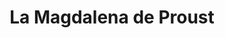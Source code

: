 ---
title: "La Magdalena de Proust"
url: /madrid/la-magdalena-de-proust-calle-de-bravo-murillo/
shop: Bäckerei
---